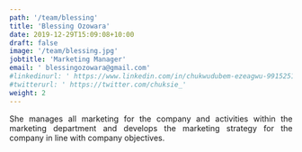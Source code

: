```yaml
---
path: '/team/blessing'
title: 'Blessing Ozowara'
date: 2019-12-29T15:09:08+10:00
draft: false
image: '/team/blessing.jpg'
jobtitle: 'Marketing Manager'
email: ' blessingozowara@gmail.com'
#linkedinurl: ' https://www.linkedin.com/in/chukwudubem-ezeagwu-991525177/'
#twitterurl: ' https://twitter.com/chuksie_'
weight: 2
---
```


<p style='text-align: justify;'>
    She manages all marketing for the company and activities within the marketing department and develops the marketing strategy for the company in line with company objectives.
</p>

